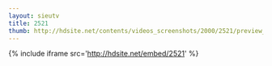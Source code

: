 ```yaml
---
layout: sieutv
title: 2521
thumb: http://hdsite.net/contents/videos_screenshots/2000/2521/preview_360p.mp4.jpg
---
```

{% include iframe src='http://hdsite.net/embed/2521' %}
 
